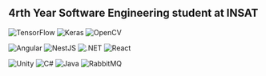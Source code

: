 ## 4rth Year Software Engineering student at INSAT

<p>
  <img src="https://img.shields.io/badge/TensorFlow-FF6F00?logo=tensorflow&logoColor=white&style=for-the-badge" alt="TensorFlow">
  <img src="https://img.shields.io/badge/Keras-D00000?logo=keras&logoColor=white&style=for-the-badge" alt="Keras">
  <img src="https://img.shields.io/badge/OpenCV-5C3EE8?logo=opencv&logoColor=white&style=for-the-badge" alt="OpenCV">
</p>
<p>
  <img src="https://img.shields.io/badge/Angular-E0234E?logo=angular&logoColor=white&style=for-the-badge" alt="Angular">
  <img src="https://img.shields.io/badge/NestJS-E0234E?logo=nestjs&logoColor=white&style=for-the-badge" alt="NestJS">
  <img src="https://img.shields.io/badge/.NET-512BD4?logo=.net&logoColor=white&style=for-the-badge" alt=".NET">
  <img src="https://img.shields.io/badge/React-61DAFB?logo=react&logoColor=white&style=for-the-badge" alt="React">
</p>
<p>
  <img src="https://img.shields.io/badge/Unity-5C3EE8?logo=unity&logoColor=white&style=for-the-badge" alt="Unity">
  <img src="https://img.shields.io/badge/C%23-239120?logo=c-sharp&logoColor=white&style=for-the-badge" alt="C#">
  <img src="https://img.shields.io/badge/Java-007396?logo=java&logoColor=white&style=for-the-badge" alt="Java">
  <img src="https://img.shields.io/badge/RabbitMQ-FF6600?logo=rabbitmq&logoColor=white&style=for-the-badge" alt="RabbitMQ">
</p>
